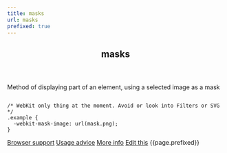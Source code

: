 ```yaml
---
title: masks
url: masks
prefixed: true
---
```


<article id="masks" class="feature prefix-{{page.prefixed}}">
	<header class="feature__header">
		<h2>masks</h2>
	</header>
	<p class="feature__description">
		Method of displaying part of an element, using a selected image as a mask
	</p>
<pre class="feature__code"><code>
/* WebKit only thing at the moment. Avoid or look into Filters or SVG */
.example {
  -webkit-mask-image: url(mask.png);
}
</code></pre>
	<footer class="feature__footer">
		<a href="http://caniuse.com/masks">Browser support</a> 
		<a href="http://html5please.com/#masks">Usage advice</a> 
		<a href="https://www.webkit.org/blog/181/css-masks/">More info</a> 
		<a href="https://github.com/davidhund/shouldiprefix/blob/master/_posts/{{page.date | date: "%Y-%m-%d"}}-{{page.title}}.md">Edit this</a> 
		<span class="feature__prefix">{{page.prefixed}}</span>
	</footer>
</article>
